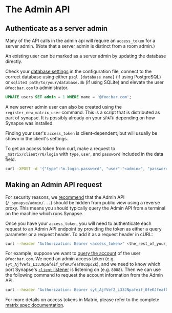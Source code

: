 # The Admin API

## Authenticate as a server admin

Many of the API calls in the admin api will require an `access_token` for a
server admin. (Note that a server admin is distinct from a room admin.)

An existing user can be marked as a server admin by updating the database directly.

Check your [database settings](../../configuration/config_documentation.md#database) in the configuration file, connect to the correct database using either `psql [database name]` (if using PostgreSQL) or `sqlite3 path/to/your/database.db` (if using SQLite) and elevate the user `@foo:bar.com` to administrator.
```sql
UPDATE users SET admin = 1 WHERE name = '@foo:bar.com';
```

A new server admin user can also be created using the `register_new_matrix_user`
command. This is a script that is distributed as part of synapse. It is possibly
already on your `$PATH` depending on how Synapse was installed.

Finding your user's `access_token` is client-dependent, but will usually be shown in the client's settings.

To get an access token from curl, make a request to `_matrix/client/r0/login` with `type`, `user`, and `password` included in the data field.

```sh
curl -XPOST -d '{"type":"m.login.password", "user":"<admin>", "password":"<password>"}' "http://127.0.0.1:8008/_matrix/client/r0/login"
```

## Making an Admin API request
For security reasons, we [recommend](../../../reverse_proxy.md#synapse-administration-endpoints)
that the Admin API (`/_synapse/admin/...`) should be hidden from public view using a
reverse proxy. This means you should typically query the Admin API from a terminal on
the machine which runs Synapse.

Once you have your `access_token`, you will need to authenticate each request to an Admin API endpoint by
providing the token as either a query parameter or a request header. To add it as a request header in cURL:

```sh
curl --header "Authorization: Bearer <access_token>" <the_rest_of_your_API_request>
```

For example, suppose we want to
[query the account](../../../admin_api/user_admin_api.md#query-user-account) of the user
`@foo:bar.com`. We need an admin access token (e.g.
`syt_AjfVef2_L33JNpafeif_0feKJfeaf0CQpoZk`), and we need to know which port
Synapse's [`client` listener](../../configuration/config_documentation.md#listeners) is listening
on (e.g. `8008`). Then we can use the following command to request the account
information from the Admin API.

```sh
curl --header "Authorization: Bearer syt_AjfVef2_L33JNpafeif_0feKJfeaf0CQpoZk" -X GET http://127.0.0.1:8008/_synapse/admin/v2/users/@foo:bar.com
```

For more details on access tokens in Matrix, please refer to the complete
[matrix spec documentation](https://matrix.org/docs/spec/client_server/r0.6.1#using-access-tokens).
